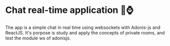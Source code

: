 # Chat real-time application 💬⌚

The app is a simple chat in real time using websockets with Adonis-js and ReactJS. It's porpose is study and apply the concepts of private rooms, and test the module ws of adonisjs.
